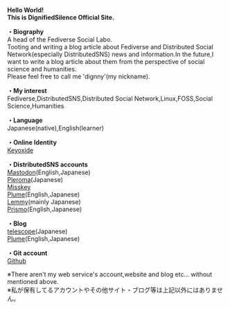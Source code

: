 <b>Hello World!<br>
This is DignifiedSilence Official Site.<br></b>

<b>・Biography<br></b>
A head of the Fediverse Social Labo.<br>
Tooting and writing a blog article about Fediverse and Distributed Social Network(especially DistributedSNS) news and information.In the future,I want to write a blog article about them from the perspective of social science and humanities.<br>
Please feel free to call me 'dignny'(my nickname).<br>

<b>・My interest<br></b>
Fediverse,DistributedSNS,Distributed Social Network,Linux,FOSS,Social Science,Humanities

<b>・Language<br></b>
Japanese(native),English(learner)

<b>・Online Identity<br></b>
<a rel="me" href="https://keyoxide.org/56009512106009B8EFBD759599212BBD7D892057">Keyoxide</a>

<b>・DistributedSNS accounts<br></b>
<a rel="me" href="https://ukadon.shillest.net/@4ioskd">Mastodon</a>(English,Japanese)<br>
<a rel="me" href="https://lufimianet.jp/users/4ioskd">Pleroma</a>(Japanese)<br>
<a rel="me" href="https://misskey.de/@4ioskd">Misskey</a><br>
<a rel="me" href="https://plume.korako.me/@/4ioskd">Plume</a>(English,Japanese)<br>
<a rel="me" href="https://lemmy.cardina1.red/u/DignifiedSilence">Lemmy</a>(mainly Japanese)<br>
<a rel="me" href="https://prismo.fedibird.com/@4ioskd">Prismo</a>(English,Japanese)
  
<b>・Blog<br></b>
<a rel="me" href="https://telescope.ac/feditointanetutonoarekore-y3y78Azj8">telescope</a>(Japanese)<br>
<a rel="me" href="https://plume.korako.me/@/4ioskd">Plume</a>(English,Japanese)<br>

<b>・Git account<br></b>
<a rel="me" href="https://github.com/4ioskd">Github</a>

※There aren't my web service's account,website and blog etc... without mentioned above.<br>
※私が保有してるアカウントやその他サイト・ブログ等は上記以外にはありません。
